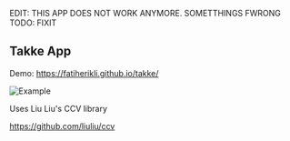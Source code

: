 EDIT: THIS APP DOES NOT WORK ANYMORE. SOMETTHINGS FWRONG
TODO: FIXIT

Takke App
--------------

Demo: https://fatiherikli.github.io/takke/

![Example](http://i.imgur.com/VT9CKPy.png "Example")


Uses Liu Liu's CCV library

https://github.com/liuliu/ccv
